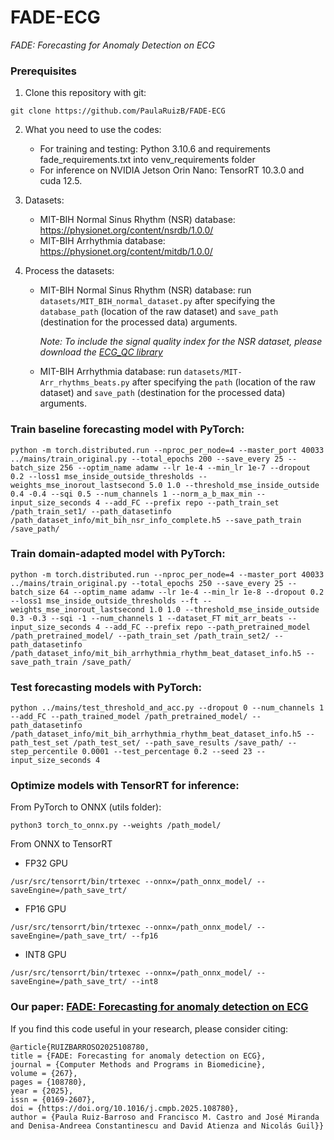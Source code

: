 # FADE-ECG

*FADE: Forecasting for Anomaly Detection on ECG*

### Prerequisites
1. Clone this repository with git:
```
git clone https://github.com/PaulaRuizB/FADE-ECG
```
2. What you need to use the codes:
   
   * For training and testing: Python 3.10.6 and requirements fade_requirements.txt into venv_requirements folder
   * For inference on NVIDIA Jetson Orin Nano: TensorRT 10.3.0 and cuda 12.5. 

3. Datasets:
   * MIT-BIH Normal Sinus Rhythm (NSR) database: https://physionet.org/content/nsrdb/1.0.0/
   * MIT-BIH Arrhythmia database: https://physionet.org/content/mitdb/1.0.0/

4. Process the datasets:
   * MIT-BIH Normal Sinus Rhythm (NSR) database: run ```datasets/MIT_BIH_normal_dataset.py``` after specifying the ```database_path``` (location of the raw dataset) and ```save_path``` (destination for the processed data) arguments.

     _Note: To include the signal quality index for the NSR dataset, please download the [ECG_QC library](https://github.com/Aura-healthcare/ecg_qc)_
     
   * MIT-BIH Arrhythmia database: run ```datasets/MIT-Arr_rhythms_beats.py``` after specifying the ```path``` (location of the raw dataset) and ```save_path``` (destination for the processed data) arguments.
   
### Train baseline forecasting model with PyTorch:
```
python -m torch.distributed.run --nproc_per_node=4 --master_port 40033 ../mains/train_original.py --total_epochs 200 --save_every 25 --batch_size 256 --optim_name adamw --lr 1e-4 --min_lr 1e-7 --dropout 0.2 --loss1 mse_inside_outside_thresholds --weights_mse_inorout_lastsecond 5.0 1.0 --threshold_mse_inside_outside 0.4 -0.4 --sqi 0.5 --num_channels 1 --norm_a_b_max_min --input_size_seconds 4 --add_FC --prefix repo --path_train_set /path_train_set1/ --path_datasetinfo /path_dataset_info/mit_bih_nsr_info_complete.h5 --save_path_train /save_path/
```

### Train domain-adapted model with PyTorch:
```
python -m torch.distributed.run --nproc_per_node=4 --master_port 40033 ../mains/train_original.py --total_epochs 250 --save_every 25 --batch_size 64 --optim_name adamw --lr 1e-4 --min_lr 1e-8 --dropout 0.2 --loss1 mse_inside_outside_thresholds --ft --weights_mse_inorout_lastsecond 1.0 1.0 --threshold_mse_inside_outside 0.3 -0.3 --sqi -1 --num_channels 1 --dataset_FT mit_arr_beats --input_size_seconds 4 --add_FC --prefix repo --path_pretrained_model /path_pretrained_model/ --path_train_set /path_train_set2/ --path_datasetinfo /path_dataset_info/mit_bih_arrhythmia_rhythm_beat_dataset_info.h5 --save_path_train /save_path/
```

### Test forecasting models with PyTorch:
```
python ../mains/test_threshold_and_acc.py --dropout 0 --num_channels 1 --add_FC --path_trained_model /path_pretrained_model/ --path_datasetinfo /path_dataset_info/mit_bih_arrhythmia_rhythm_beat_dataset_info.h5 --path_test_set /path_test_set/ --path_save_results /save_path/ --step_percentile 0.0001 --test_percentage 0.2 --seed 23 --input_size_seconds 4
```

### Optimize models with TensorRT for inference:
From PyTorch to ONNX (utils folder):
```
python3 torch_to_onnx.py --weights /path_model/
```
From ONNX to TensorRT
* FP32 GPU
```
/usr/src/tensorrt/bin/trtexec --onnx=/path_onnx_model/ --saveEngine=/path_save_trt/
```
* FP16 GPU
```
/usr/src/tensorrt/bin/trtexec --onnx=/path_onnx_model/ --saveEngine=/path_save_trt/ --fp16
```
* INT8 GPU
```
/usr/src/tensorrt/bin/trtexec --onnx=/path_onnx_model/ --saveEngine=/path_save_trt/ --int8
```

### Our paper: [FADE: Forecasting for anomaly detection on ECG](https://doi.org/10.1016/j.cmpb.2025.108780)
If you find this code useful in your research, please consider citing:

    @article{RUIZBARROSO2025108780,
    title = {FADE: Forecasting for anomaly detection on ECG},
    journal = {Computer Methods and Programs in Biomedicine},
    volume = {267},
    pages = {108780},
    year = {2025},
    issn = {0169-2607},
    doi = {https://doi.org/10.1016/j.cmpb.2025.108780},
    author = {Paula Ruiz-Barroso and Francisco M. Castro and José Miranda and Denisa-Andreea Constantinescu and David Atienza and Nicolás Guil}}
